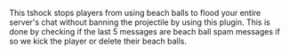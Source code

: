 This tshock stops players from using beach balls to flood your entire server's chat without banning the projectile by using this plugin.
This is done by checking if the last 5 messages are beach ball spam messages if so we kick the player or delete their beach balls.
